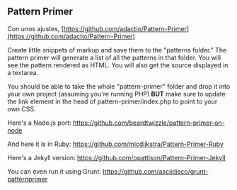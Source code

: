 ## Pattern Primer

Con unos ajustes, [https://github.com/adactio/Pattern-Primer](https://github.com/adactio/Pattern-Primer)

Create little snippets of markup and save them to the "patterns folder." The pattern primer will generate a list of all the patterns in that folder. You will see the pattern rendered as HTML. You will also get the source displayed in a textarea.

You should be able to take the whole "pattern-primer" folder and drop it into your own project (assuming you're running PHP) **BUT** make sure to update the link element in the head of pattern-primer/index.php to point to your own CSS.

Here's a Node.js port: https://github.com/beardtwizzle/pattern-primer-on-node

And here it is in Ruby: https://github.com/micdijkstra/Pattern-Primer-Ruby

Here's a Jekyll version: https://github.com/opattison/Pattern-Primer-Jekyll

You can even run it using Grunt: https://github.com/asciidisco/grunt-patternprimer
